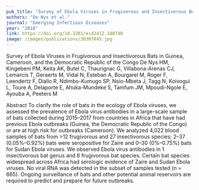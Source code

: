 ```yaml
---
pub_title: "Survey of Ebola Viruses in Frugivorous and Insectivorous Bats in Guinea, Cameroon, and the Democratic Republic of the Congo"
authors: "De Nys et al."
journal: "Emerging Infectious Diseases"
year: "2018"
link: https://doi.org/10.3201/eid2412.180740
image: /images/publications/30307845.jpg
---
```

Survey of Ebola Viruses in Frugivorous and Insectivorous Bats in Guinea, Cameroon, and the 
Democratic Republic of the Congo
De Nys HM, Kingebeni PM, Keita AK, Butel C, Thaurignac G, Villabona-Arenas CJ, Lemarcis T, Geraerts M, Vidal N, Esteban A, Bourgarel M, Roger F, Leendertz F, Diallo R, Ndimbo-Kumugo SP, Nsio-Mbeta J, Tagg N, Koivogui L, Toure A, Delaporte E, Ahuka-Mundeke S, Tamfum JM, Mpoudi-Ngole E, Ayouba A, Peeters M

Abstract
To clarify the role of bats in the ecology of Ebola viruses, we assessed the prevalence of Ebola virus antibodies in a large-scale sample of bats collected during 2015–2017 from countries in Africa that have had previous Ebola outbreaks (Guinea, the Democratic Republic of the Congo) or are at high risk for outbreaks (Cameroon). We analyzed 4,022 blood samples of bats from >12 frugivorous and 27 insectivorous species; 2–37 (0.05%–0.92%) bats were seropositive for Zaire and 0–30 (0%–0.75%) bats for Sudan Ebola viruses. We observed Ebola virus antibodies in 1 insectivorous bat genus and 6 frugivorous bat species. Certain bat species widespread across Africa had serologic evidence of Zaire and Sudan Ebola viruses. No viral RNA was detected in the subset of samples tested (n = 665). Ongoing surveillance of bats and other potential animal reservoirs are required to predict and prepare for future outbreaks.

